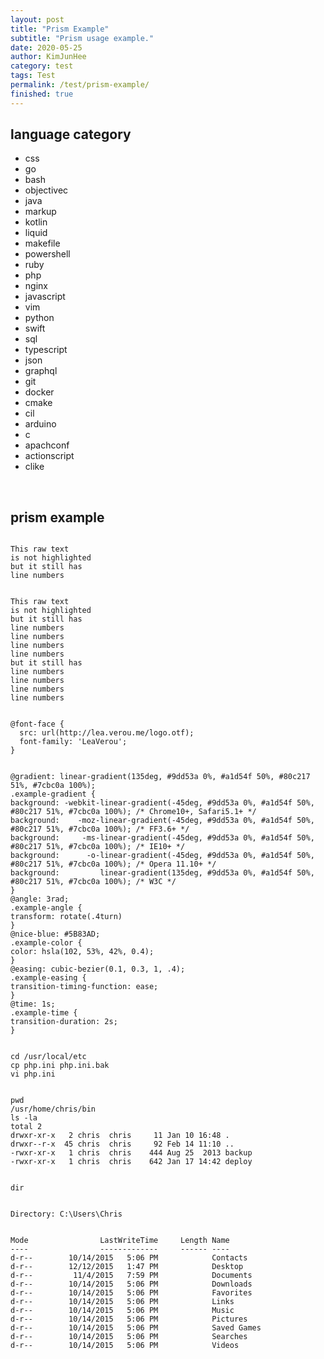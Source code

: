 ```yaml
---
layout: post
title: "Prism Example"
subtitle: "Prism usage example."
date: 2020-05-25
author: KimJunHee
category: test
tags: Test
permalink: /test/prism-example/
finished: true
---
```


## language category
* css
* go
* bash
* objectivec
* java
* markup
* kotlin
* liquid
* makefile
* powershell
* ruby
* php
* nginx
* javascript
* vim
* python
* swift
* sql
* typescript
* json
* graphql
* git
* docker
* cmake
* cil
* arduino
* c
* apachconf
* actionscript
* clike


<br/>

## prism example

<!-- line-number -->
<pre class="language-none line-numbers"><code>
This raw text
is not highlighted
but it still has
line numbers
</code></pre>

<!-- line-number -->
<pre class="language-none" data-line="2-7"><code>
This raw text
is not highlighted
but it still has
line numbers
line numbers
line numbers
line numbers
but it still has
line numbers
line numbers
line numbers
line numbers
</code></pre>


<!-- auto linker -->
<pre class="language-css"><code>
@font-face {
  src: url(http://lea.verou.me/logo.otf);
  font-family: 'LeaVerou';
}
</code></pre>

<!-- auto Previewers -->
<pre class="language-css"><code>
@gradient: linear-gradient(135deg, #9dd53a 0%, #a1d54f 50%, #80c217 51%, #7cbc0a 100%);
.example-gradient {
background: -webkit-linear-gradient(-45deg, #9dd53a 0%, #a1d54f 50%, #80c217 51%, #7cbc0a 100%); /* Chrome10+, Safari5.1+ */
background:    -moz-linear-gradient(-45deg, #9dd53a 0%, #a1d54f 50%, #80c217 51%, #7cbc0a 100%); /* FF3.6+ */
background:     -ms-linear-gradient(-45deg, #9dd53a 0%, #a1d54f 50%, #80c217 51%, #7cbc0a 100%); /* IE10+ */
background:      -o-linear-gradient(-45deg, #9dd53a 0%, #a1d54f 50%, #80c217 51%, #7cbc0a 100%); /* Opera 11.10+ */
background:         linear-gradient(135deg, #9dd53a 0%, #a1d54f 50%, #80c217 51%, #7cbc0a 100%); /* W3C */
}
@angle: 3rad;
.example-angle {
transform: rotate(.4turn)
}
@nice-blue: #5B83AD;
.example-color {
color: hsla(102, 53%, 42%, 0.4);
}
@easing: cubic-bezier(0.1, 0.3, 1, .4);
.example-easing {
transition-timing-function: ease;
}
@time: 1s;
.example-time {
transition-duration: 2s;
}
</code></pre>


<!-- command line -->
<pre class="language-bash command-line" data-user="root" data-host="localhost"><code>
cd /usr/local/etc
cp php.ini php.ini.bak
vi php.ini
</code></pre>

<pre class="language-bash command-line" data-user="chris" data-host="remotehost" data-output="2, 4-8"><code>
pwd
/usr/home/chris/bin
ls -la
total 2
drwxr-xr-x   2 chris  chris     11 Jan 10 16:48 .
drwxr--r-x  45 chris  chris     92 Feb 14 11:10 ..
-rwxr-xr-x   1 chris  chris    444 Aug 25  2013 backup
-rwxr-xr-x   1 chris  chris    642 Jan 17 14:42 deploy
</code></pre>

<pre class="language-powershell command-line" data-prompt="PS C:\Users\Chris>" data-output="2-19"><code>
dir


Directory: C:\Users\Chris


Mode                LastWriteTime     Length Name
----                -------------     ------ ----
d-r--        10/14/2015   5:06 PM            Contacts
d-r--        12/12/2015   1:47 PM            Desktop
d-r--         11/4/2015   7:59 PM            Documents
d-r--        10/14/2015   5:06 PM            Downloads
d-r--        10/14/2015   5:06 PM            Favorites
d-r--        10/14/2015   5:06 PM            Links
d-r--        10/14/2015   5:06 PM            Music
d-r--        10/14/2015   5:06 PM            Pictures
d-r--        10/14/2015   5:06 PM            Saved Games
d-r--        10/14/2015   5:06 PM            Searches
d-r--        10/14/2015   5:06 PM            Videos
</code></pre>
